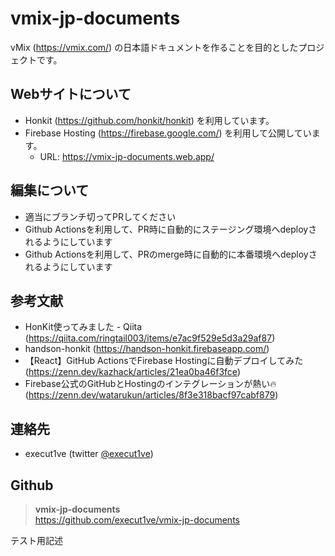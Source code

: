 # vmix-jp-documents

vMix (https://vmix.com/) の日本語ドキュメントを作ることを目的としたプロジェクトです。

## Webサイトについて

- Honkit (https://github.com/honkit/honkit) を利用しています。
- Firebase Hosting (https://firebase.google.com/) を利用して公開しています。
  * URL: https://vmix-jp-documents.web.app/

## 編集について

- 適当にブランチ切ってPRしてください
- Github Actionsを利用して、PR時に自動的にステージング環境へdeployされるようにしています
- Github Actionsを利用して、PRのmerge時に自動的に本番環境へdeployされるようにしています

## 参考文献

- HonKit使ってみました - Qiita (https://qiita.com/ringtail003/items/e7ac9f529e5d3a29af87)
- handson-honkit (https://handson-honkit.firebaseapp.com/)
- 【React】GitHub ActionsでFirebase Hostingに自動デプロイしてみた (https://zenn.dev/kazhack/articles/21ea0ba46f3fce)
- Firebase公式のGitHubとHostingのインテグレーションが熱い🔥 (https://zenn.dev/watarukun/articles/8f3e318bacf97cabf879)

## 連絡先

- execut1ve (twitter [@execut1ve](https://twitter.com/execut1ve))

## Github

> **vmix-jp-documents** <br>
> https://github.com/execut1ve/vmix-jp-documents

テスト用記述